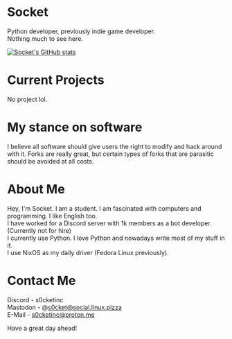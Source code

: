 # Socket
Python developer, previously indie game developer. \
Nothing much to see here. 

[![Socket's GitHub stats](https://github-readme-stats.vercel.app/api?username=SocketOfficial&show_icons=true&theme=radical&bg_color=00000000)](https://github-readme-stats.vercel.app)

# Current Projects
No project lol.

# My stance on software
I believe all software should give users the right to modify and hack around with it. Forks are really great, but certain types of forks that are parasitic should be avoided at all costs.

# About Me
Hey, I'm Socket. I am a student. I am fascinated with computers and programming. I like English too. \
I have worked for a Discord server with 1k members as a bot developer. (Currently not for hire) \
I currently use Python. I love Python and nowadays write most of my stuff in it. \
I use NixOS as my daily driver (Fedora Linux previously).

# Contact Me
Discord - s0cketinc \
Mastodon - @s0cket@social.linux.pizza \
E-Mail - s0cketinc@proton.me

Have a great day ahead!
